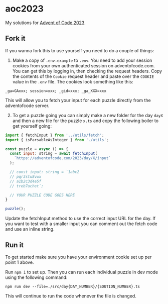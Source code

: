# aoc2023

My solutions for [Advent of Code 2023](https://adventofcode.com/2023).

## Fork it

If you wanna fork this to use yourself you need to do a couple of things:

1. Make a copy of `.env.example` to `.env`. You need to add your session cookies from your own authenticated session on adventofcode.com. You can get this by logging in, then checking the request headers. Copy the contents of the `Cookie` request header and paste over the `COOKIE` value in the `.env` file. The cookies look something like this:

```
_ga=GAxxx; session=xxx; _gid=xxx; _ga_XXX=xxx
```

This will allow you to fetch your input for each puzzle directly from the adventofcode server. 

2. To get a puzzle going you can simply make a new folder for the day `dayX` and then a new file for the puzzle `x.ts` and copy the following boiler to get yourself going:

```JavaScript
import { fetchInput } from '../utils/fetch';
import { isParsableAsInteger } from './utils';

const puzzle = async () => {
  const input: string = await fetchInput(
    `https://adventofcode.com/2023/day/X/input`
  );

  // const input: string = `1abc2
  // pqr3stu8vwx
  // a1b2c3d4e5f
  // treb7uchet`;

  // YOUR PUZZLE CODE GOES HERE
}

puzzle();
```

Update the fetchInput method to use the correct input URL for the day. If you want to test with a smaller input you can comment out the fetch code and use an inline string.

## Run it

To get started make sure you have your environment cookie set up per point 1 above.

Run `npm i` to set up. Then you can run each individual puzzle in dev mode using the following command:

```
npm run dev --file=./src/day{DAY_NUMBER}/{SOUTION_NUMBER}.ts
```

This will continue to run the code whenever the file is changed.
